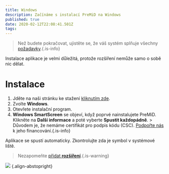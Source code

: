 ```yaml
---
title: Windows
description: Začínáme s instalací PreMiD na Windows
published: true
date: 2020-02-12T22:08:41.501Z
tags:
---
```


> Než budete pokračovat, ujistěte se, že váš systém splňuje všechny [požadavky](/install/requirements).{.is-info}

Instalace aplikace je velmi důležitá, protože rozšíření nemůže samo o sobě nic dělat.

# Instalace
1. Jděte na naši stránku ke stažení [kliknutím zde](https://premid.app/downloads).
2. Zvolte **Windows**.
3. Otevřete instalační program.
4. **Windows SmartScreen** se objeví, když poprvé nainstalujete PreMiD. Klikněte na **Další informace** a poté vyberte **Spustit každopádně**. > Důvodem je, že nemáme certifikát pro podpis kódu (CSC). [Podpořte nás](https://www.patreon.com/Timeraa) k jeho financování.{.is-info}

Aplikace se spustí automaticky. Zkontrolujte zda je symbol v systémové liště.

> Nezapomeňte [přidat **rozšíření**](/install).{.is-warning}

![](https://a.icons8.com/djxbtnYm/GBjHDS/svg.svg) {.align-abstopright}